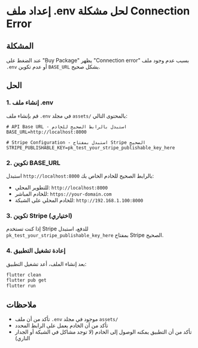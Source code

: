 # إعداد ملف .env لحل مشكلة Connection Error

## المشكلة
عند الضغط على "Buy Package" يظهر "Connection error" بسبب عدم وجود ملف `.env` أو عدم تكوين `BASE_URL` بشكل صحيح.

## الحل

### 1. إنشاء ملف .env
قم بإنشاء ملف `.env` في مجلد `assets/` بالمحتوى التالي:

```
# API Base URL - استبدل بالرابط الصحيح للخادم
BASE_URL=http://localhost:8000

# Stripe Configuration - استبدل بمفتاح Stripe الصحيح
STRIPE_PUBLISHABLE_KEY=pk_test_your_stripe_publishable_key_here
```

### 2. تكوين BASE_URL
استبدل `http://localhost:8000` بالرابط الصحيح للخادم الخاص بك:

- للتطوير المحلي: `http://localhost:8000`
- للخادم المباشر: `https://your-domain.com`
- للخادم المحلي على الشبكة: `http://192.168.1.100:8000`

### 3. تكوين Stripe (اختياري)
إذا كنت تستخدم Stripe للدفع، استبدل `pk_test_your_stripe_publishable_key_here` بمفتاح Stripe الصحيح.

### 4. إعادة تشغيل التطبيق
بعد إنشاء الملف، أعد تشغيل التطبيق:

```bash
flutter clean
flutter pub get
flutter run
```

## ملاحظات
- تأكد من أن ملف `.env` موجود في مجلد `assets/`
- تأكد من أن الخادم يعمل على الرابط المحدد
- تأكد من أن التطبيق يمكنه الوصول إلى الخادم (لا توجد مشاكل في الشبكة أو الجدار الناري) 